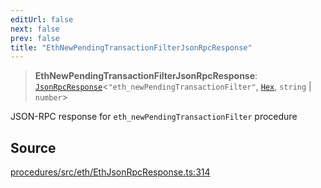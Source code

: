 ```yaml
---
editUrl: false
next: false
prev: false
title: "EthNewPendingTransactionFilterJsonRpcResponse"
---
```


> **EthNewPendingTransactionFilterJsonRpcResponse**: [`JsonRpcResponse`](/reference/tevm/jsonrpc/type-aliases/jsonrpcresponse/)\<`"eth_newPendingTransactionFilter"`, [`Hex`](/reference/tevm/utils/type-aliases/hex/), `string` \| `number`\>

JSON-RPC response for `eth_newPendingTransactionFilter` procedure

## Source

[procedures/src/eth/EthJsonRpcResponse.ts:314](https://github.com/evmts/tevm-monorepo/blob/main/packages/procedures/src/eth/EthJsonRpcResponse.ts#L314)
